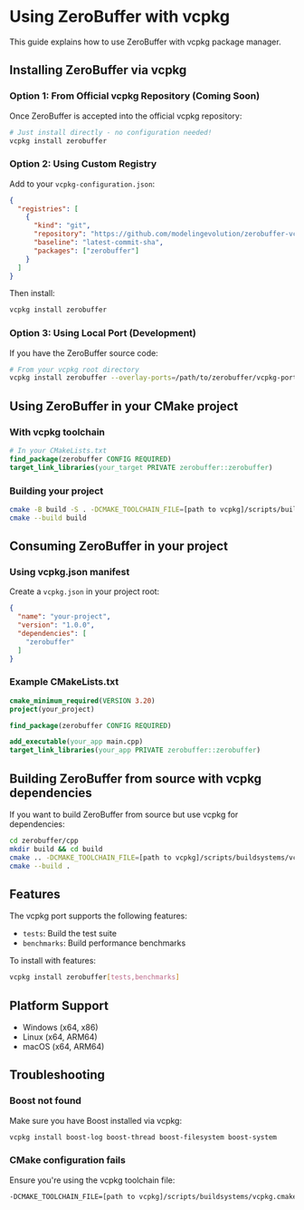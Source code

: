 # Using ZeroBuffer with vcpkg

This guide explains how to use ZeroBuffer with vcpkg package manager.

## Installing ZeroBuffer via vcpkg

### Option 1: From Official vcpkg Repository (Coming Soon)

Once ZeroBuffer is accepted into the official vcpkg repository:

```bash
# Just install directly - no configuration needed!
vcpkg install zerobuffer
```

### Option 2: Using Custom Registry

Add to your `vcpkg-configuration.json`:

```json
{
  "registries": [
    {
      "kind": "git", 
      "repository": "https://github.com/modelingevolution/zerobuffer-vcpkg-registry",
      "baseline": "latest-commit-sha",
      "packages": ["zerobuffer"]
    }
  ]
}
```

Then install:
```bash
vcpkg install zerobuffer
```

### Option 3: Using Local Port (Development)

If you have the ZeroBuffer source code:

```bash
# From your vcpkg root directory
vcpkg install zerobuffer --overlay-ports=/path/to/zerobuffer/vcpkg-port
```

## Using ZeroBuffer in your CMake project

### With vcpkg toolchain

```cmake
# In your CMakeLists.txt
find_package(zerobuffer CONFIG REQUIRED)
target_link_libraries(your_target PRIVATE zerobuffer::zerobuffer)
```

### Building your project

```bash
cmake -B build -S . -DCMAKE_TOOLCHAIN_FILE=[path to vcpkg]/scripts/buildsystems/vcpkg.cmake
cmake --build build
```

## Consuming ZeroBuffer in your project

### Using vcpkg.json manifest

Create a `vcpkg.json` in your project root:

```json
{
  "name": "your-project",
  "version": "1.0.0",
  "dependencies": [
    "zerobuffer"
  ]
}
```

### Example CMakeLists.txt

```cmake
cmake_minimum_required(VERSION 3.20)
project(your_project)

find_package(zerobuffer CONFIG REQUIRED)

add_executable(your_app main.cpp)
target_link_libraries(your_app PRIVATE zerobuffer::zerobuffer)
```

## Building ZeroBuffer from source with vcpkg dependencies

If you want to build ZeroBuffer from source but use vcpkg for dependencies:

```bash
cd zerobuffer/cpp
mkdir build && cd build
cmake .. -DCMAKE_TOOLCHAIN_FILE=[path to vcpkg]/scripts/buildsystems/vcpkg.cmake
cmake --build .
```

## Features

The vcpkg port supports the following features:

- `tests`: Build the test suite
- `benchmarks`: Build performance benchmarks

To install with features:

```bash
vcpkg install zerobuffer[tests,benchmarks]
```

## Platform Support

- Windows (x64, x86)
- Linux (x64, ARM64)
- macOS (x64, ARM64)

## Troubleshooting

### Boost not found

Make sure you have Boost installed via vcpkg:

```bash
vcpkg install boost-log boost-thread boost-filesystem boost-system
```

### CMake configuration fails

Ensure you're using the vcpkg toolchain file:

```bash
-DCMAKE_TOOLCHAIN_FILE=[path to vcpkg]/scripts/buildsystems/vcpkg.cmake
```